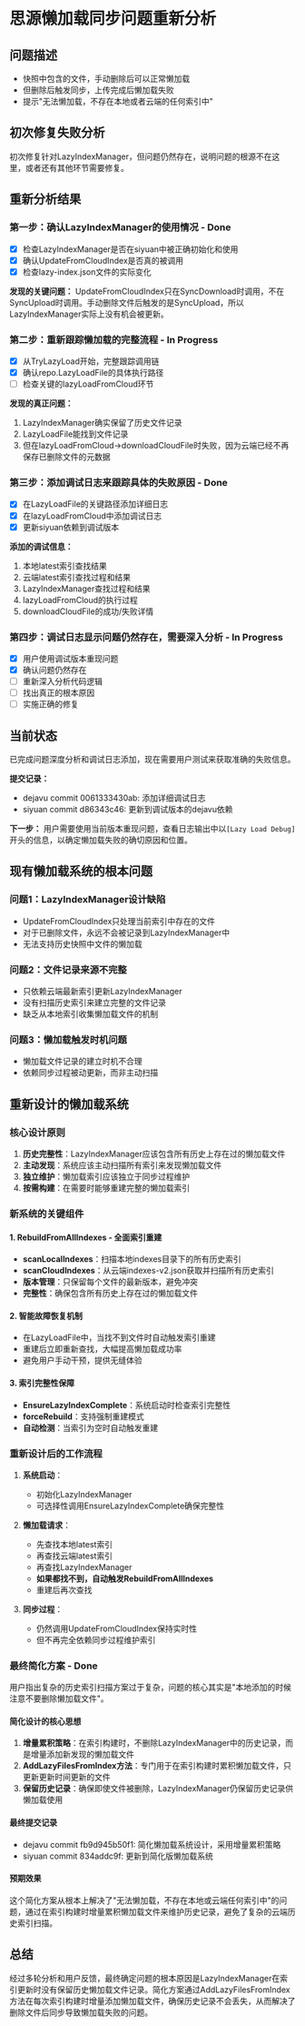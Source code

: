 # 思源懒加载同步问题重新分析

## 问题描述
- 快照中包含的文件，手动删除后可以正常懒加载
- 但删除后触发同步，上传完成后懒加载失败
- 提示"无法懒加载，不存在本地或者云端的任何索引中"

## 初次修复失败分析

初次修复针对LazyIndexManager，但问题仍然存在，说明问题的根源不在这里，或者还有其他环节需要修复。

## 重新分析结果

### 第一步：确认LazyIndexManager的使用情况 - Done
- [x] 检查LazyIndexManager是否在siyuan中被正确初始化和使用
- [x] 确认UpdateFromCloudIndex是否真的被调用
- [x] 检查lazy-index.json文件的实际变化

**发现的关键问题：**
UpdateFromCloudIndex只在SyncDownload时调用，不在SyncUpload时调用。手动删除文件后触发的是SyncUpload，所以LazyIndexManager实际上没有机会被更新。

### 第二步：重新跟踪懒加载的完整流程 - In Progress  
- [x] 从TryLazyLoad开始，完整跟踪调用链
- [x] 确认repo.LazyLoadFile的具体执行路径
- [ ] 检查关键的lazyLoadFromCloud环节

**发现的真正问题：**
1. LazyIndexManager确实保留了历史文件记录
2. LazyLoadFile能找到文件记录
3. 但在lazyLoadFromCloud->downloadCloudFile时失败，因为云端已经不再保存已删除文件的元数据

### 第三步：添加调试日志来跟踪具体的失败原因 - Done
- [x] 在LazyLoadFile的关键路径添加详细日志
- [x] 在lazyLoadFromCloud中添加调试日志
- [x] 更新siyuan依赖到调试版本

**添加的调试信息：**
1. 本地latest索引查找结果
2. 云端latest索引查找过程和结果
3. LazyIndexManager查找过程和结果 
4. lazyLoadFromCloud的执行过程
5. downloadCloudFile的成功/失败详情

### 第四步：调试日志显示问题仍然存在，需要深入分析 - In Progress  
- [x] 用户使用调试版本重现问题
- [x] 确认问题仍然存在
- [ ] 重新深入分析代码逻辑
- [ ] 找出真正的根本原因
- [ ] 实施正确的修复

## 当前状态

已完成问题深度分析和调试日志添加，现在需要用户测试来获取准确的失败信息。

**提交记录：**
- dejavu commit 0061333430ab: 添加详细调试日志
- siyuan commit d86343c46: 更新到调试版本的dejavu依赖

**下一步：**
用户需要使用当前版本重现问题，查看日志输出中以`[Lazy Load Debug]`开头的信息，以确定懒加载失败的确切原因和位置。

## 现有懒加载系统的根本问题

### 问题1：LazyIndexManager设计缺陷
- UpdateFromCloudIndex只处理当前索引中存在的文件
- 对于已删除文件，永远不会被记录到LazyIndexManager中
- 无法支持历史快照中文件的懒加载

### 问题2：文件记录来源不完整
- 只依赖云端最新索引更新LazyIndexManager
- 没有扫描历史索引来建立完整的文件记录
- 缺乏从本地索引收集懒加载文件的机制

### 问题3：懒加载触发时机问题
- 懒加载文件记录的建立时机不合理
- 依赖同步过程被动更新，而非主动扫描

## 重新设计的懒加载系统

### 核心设计原则
1. **历史完整性**：LazyIndexManager应该包含所有历史上存在过的懒加载文件
2. **主动发现**：系统应该主动扫描所有索引来发现懒加载文件
3. **独立维护**：懒加载索引应该独立于同步过程维护
4. **按需构建**：在需要时能够重建完整的懒加载索引

### 新系统的关键组件

#### 1. RebuildFromAllIndexes - 全面索引重建
- **scanLocalIndexes**：扫描本地indexes目录下的所有历史索引
- **scanCloudIndexes**：从云端indexes-v2.json获取并扫描所有历史索引  
- **版本管理**：只保留每个文件的最新版本，避免冲突
- **完整性**：确保包含所有历史上存在过的懒加载文件

#### 2. 智能故障恢复机制
- 在LazyLoadFile中，当找不到文件时自动触发索引重建
- 重建后立即重新查找，大幅提高懒加载成功率
- 避免用户手动干预，提供无缝体验

#### 3. 索引完整性保障
- **EnsureLazyIndexComplete**：系统启动时检查索引完整性
- **forceRebuild**：支持强制重建模式
- **自动检测**：当索引为空时自动触发重建

### 重新设计后的工作流程

1. **系统启动**：
   - 初始化LazyIndexManager
   - 可选择性调用EnsureLazyIndexComplete确保完整性

2. **懒加载请求**：
   - 先查找本地latest索引
   - 再查找云端latest索引  
   - 再查找LazyIndexManager
   - **如果都找不到，自动触发RebuildFromAllIndexes**
   - 重建后再次查找

3. **同步过程**：
   - 仍然调用UpdateFromCloudIndex保持实时性
   - 但不再完全依赖同步过程维护索引

### 最终简化方案 - Done

用户指出复杂的历史索引扫描方案过于复杂，问题的核心其实是"本地添加的时候注意不要删除懒加载文件"。

#### 简化设计的核心思想
1. **增量累积策略**：在索引构建时，不删除LazyIndexManager中的历史记录，而是增量添加新发现的懒加载文件
2. **AddLazyFilesFromIndex方法**：专门用于在索引构建时累积懒加载文件，只更新更新时间更新的文件
3. **保留历史记录**：确保即使文件被删除，LazyIndexManager仍保留历史记录供懒加载使用

#### 最终提交记录
- dejavu commit fb9d945b50f1: 简化懒加载系统设计，采用增量累积策略
- siyuan commit 834addc9f: 更新到简化版懒加载系统

#### 预期效果
这个简化方案从根本上解决了"无法懒加载，不存在本地或云端任何索引中"的问题，通过在索引构建时增量累积懒加载文件来维护历史记录，避免了复杂的云端历史索引扫描。

## 总结

经过多轮分析和用户反馈，最终确定问题的根本原因是LazyIndexManager在索引更新时没有保留历史懒加载文件记录。简化方案通过AddLazyFilesFromIndex方法在每次索引构建时增量添加懒加载文件，确保历史记录不会丢失，从而解决了删除文件后同步导致懒加载失败的问题。